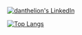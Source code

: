 [![danthelion's LinkedIn](https://img.shields.io/badge/LinkedIn-0077B5?style=for-the-badge&logo=linkedin&logoColor=white)](https://www.linkedin.com/in/danthelion/)

[![Top Langs](https://github-readme-stats.vercel.app/api/top-langs/?username=danthelion&theme=radical&hide=Jupyter+Notebook)](https://github.com/anuraghazra/github-readme-stats)
